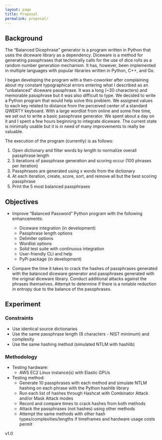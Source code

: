 ```yaml
---
layout: page
title: Proposal
permalink: proposal/
---
```


## Background
The “Balanced Dicephrase” generator is a program written in Python that uses the diceware library as a dependency. Diceware is a method for generating passphrases that technically calls for the use of dice rolls as a random number generation mechanism. It has, however, been implemented in multiple languages with popular libraries written in Python, C++, and Go.

I began developing the program with a then-coworker after complaining about my constant typographical errors entering what I described as an “unbalanced” diceware passphrase. It was a long (~30 characters) and memorable passphrase but it was also difficult to type. We decided to write a Python program that would help solve this problem. We assigned values to each key related to distance from the perceived center of a standard QWERTY keyboard. With a large wordlist from online and some free time, we set out to write a basic passphrase generator. We spent about a day on it and I spent a few hours beginning to integrate diceware. The current state is minimally usable but it is in need of many improvements to really be valuable.

The execution of the program (currently) is as follows:
1. Open dictionary and filter words by length to normalize overall passphrase length
2. 5 iterations of passphrase generation and scoring occur (100 phrases per iteration)
3. Passphrases are generated using x words from the dictionary
4. At each iteration, create, score, sort, and remove all but the best scoring passphrase
5. Print the 5 most balanced passphrases

## Objectives
* Improve “Balanced Password” Python program with the following enhancements:
	* Diceware integration (in development)
	* Passphrase length options
	* Delimiter options
	* Wordlist options
	* Solid test suite with continuous integration
	* User-friendly CLI and help
	* PyPi package (in development)

* Compare the time it takes to crack the hashes of passphrases generated with the balanced diceware generator and passphrases generated with the original diceware library. Conduct additional attacks against the phrases themselves. Attempt to determine if there is a notable reduction in entropy due to the balance of the passphrases.

## Experiment

### Constraints
* Use identical source dictionaries
* Use the same passphrase length (8 characters - NIST minimum) and complexity
* Use the same hashing method (simulated NTLM with hashlib)

### Methodology

* Testing hardware:
	* AWS EC2 Linux instance(s) with Elastic GPUs
* Testing method: 
	* Generate 10 passphrases with each method and simulate NTLM hashing on each phrase with the Python hashlib library 
	* Run each list of hashes through Hashcat with Combinator Attack and/or Mask Attack modes
	* Record and compare times to crack hashes from both methods
	* Attack the passphrases (not hashes) using other methods
	* Attempt the same methods with other hash types/complexities/lengths if timeframes and hardware usage costs permit



v1.0
